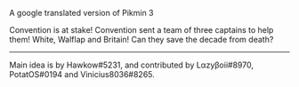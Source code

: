 A google translated version of Pikmin 3

Convention is at stake! Convention sent a team of three captains to help them! White, Walflap and Britain!
Can they save the decade from death?

----------------------------------------

Main idea is by Hawkow#5231, and contributed by Lαzyβoii#8970, PotatOS#0194 and Vinicius8036#8265.